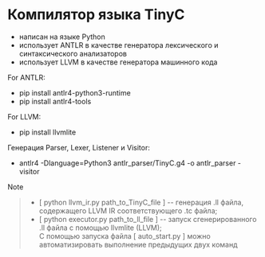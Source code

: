 # Компилятор языка TinyC
* написан на языке Python
* использует ANTLR в качестве генератора лексического и синтаксического анализаторов
* использует LLVM в качестве генератора машинного кода

For ANTLR:
* pip install antlr4-python3-runtime
* pip install antlr4-tools

For LLVM:
* pip install llvmlite

Генерация Parser, Lexer, Listener и Visitor:
* antlr4 -Dlanguage=Python3 antlr_parser/TinyC.g4 -o antlr_parser -visitor

> [!NOTE]
>> * [ python  llvm_ir.py  path_to_TinyC_file ]  -- генерация .ll  файла, содержащего LLVM IR соответствующего .tc файла; <br/>
>> * [ python  executor.py  path_to_ll_file ] -- запуск сгенерированного .ll файла с помощью llvmlite (LLVM); <br/>
> С помощью запуска файла [ auto_start.py ] можно автоматизировать выполнение предыдущих двух команд <br/>
